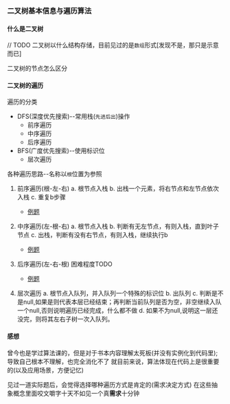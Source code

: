 ### 二叉树基本信息与遍历算法
#### 什么是二叉树
  // TODO
  二叉树以什么结构存储，目前见过的是`数组`形式[发现不是，那只是示意而已]

  二叉树的节点怎么区分

#### 二叉树的遍历
遍历的分类
  - DFS(深度优先搜索)--常用栈(`先进后出`)操作
    - 前序遍历
    - 中序遍历
    - 后序遍历
  - BFS(广度优先搜索)--使用标识位
    - 层次遍历

各种遍历思路--名称以`根`位置为参照
1. 前序遍历(根-左-右)
  a. 根节点入栈
  b. 出栈一个元素，将右节点和左节点依次入栈
  c. 重复b步骤

    - [例题](../problem_medium/binary-tree-preorder-traversal.md)

2. 中序遍历(左-根-右)
  a. 根节点入栈
  b. 判断有无左节点，有则入栈，直到叶子节点
  c. 出栈，判断有没有右节点，有则入栈，继续执行b
  
    - [例题](../problem_medium/binary-tree-inorder-traversal.md)

3. 后序遍历(左-右-根)
  困难程度TODO
    - [例题](../problem_medium/binary-tree-postorder-traversal.md)

4. 层次遍历
  a. 根节点入队列，并入队列一个特殊的标识位
  b. 出队列
  c. 判断是不是null,如果是则代表本层已经结束；再判断当前队列是否为空，非空继续入队一个null,否则说明遍历已经完成，什么都不做
  d. 如果不为null,说明这一层还没完，则将其左右子树一次入队列。


#### 感想
曾今也是学过算法课的，但是对于书本内容理解太死板(并没有实例化到代码里);
导致自己根本不理解，也完全消化不了
就目前来说，算法体现在代码上是很重要的(以及应用场景，方便记忆)

见过一道实际题后，会觉得选择哪种遍历方式是肯定的(需求决定方式)
在这些抽象概念里面咬文嚼字十天不如见一个真**需求**十分钟
